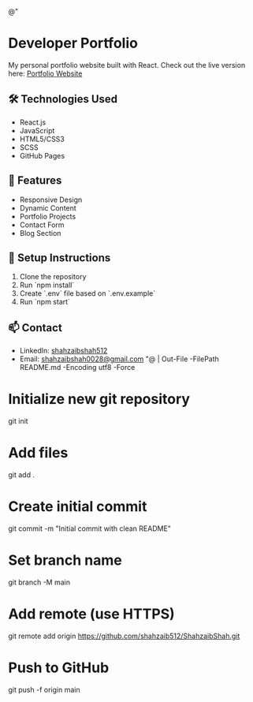@"
# Developer Portfolio

My personal portfolio website built with React. Check out the live version here: [Portfolio Website](https://shahzaib512.github.io/ShahzaibShah)

## 🛠️ Technologies Used
- React.js
- JavaScript
- HTML5/CSS3
- SCSS
- GitHub Pages

## 🚀 Features
- Responsive Design
- Dynamic Content
- Portfolio Projects
- Contact Form
- Blog Section

## 📝 Setup Instructions
1. Clone the repository
2. Run \`npm install\`
3. Create \`.env\` file based on \`.env.example\`
4. Run \`npm start\`

## 📫 Contact
- LinkedIn: [shahzaibshah512](https://www.linkedin.com/in/shahzaibshah512/)
- Email: shahzaibshah0028@gmail.com
"@ | Out-File -FilePath README.md -Encoding utf8 -Force

# Initialize new git repository
git init

# Add files
git add .

# Create initial commit
git commit -m "Initial commit with clean README"

# Set branch name
git branch -M main

# Add remote (use HTTPS)
git remote add origin https://github.com/shahzaib512/ShahzaibShah.git

# Push to GitHub
git push -f origin main